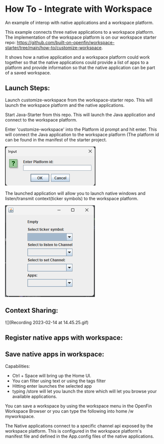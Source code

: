 # How To - Integrate with Workspace

An example of interop with native applications and a workspace platform.

This example connects three native applications to a workspace platform. The implementation of the workspace platform is on our workspace starter repo: <https://github.com/built-on-openfin/workspace-starter/tree/main/how-to/customize-workspace>.

It shows how a native application and a workspace platform could work together so that the native applications could provide a list of apps to a platform and provide information so that the native application can be part of a saved workspace.

## Launch Steps:
Launch customize-workspace from the workspace-starter repo. This will launch the workspace platform and the native applications.

Start Java-Starter from this repo. This will launch the Java application and connect to the workspace platform.

Enter 'customize-workspace' into the Platform id prompt and hit enter. This will connect the Java application to the workspace platform (The platform id can be found in the manifest of the starter project.

![img.png](img.png)

The launched application will allow you to launch native windows and listen/transmit context(ticker symbols) to the workspace platform.

![img_1.png](img_1.png)

## Context Sharing:

![](Recording 2023-02-14 at 14.45.25.gif)

## Register native apps with workspace:


## Save native apps in workspace:


Capabilities:

* Ctrl + Space will bring up the Home UI.
* You can filter using text or using the tags filter
* Hitting enter launches the selected app
* typing /store will let you launch the store which will let you browse your available applications.

You can save a workspace by using the workspace menu in the OpenFin Workspace Browser or you can type the following into home /w myworkspace.

The Native applications connect to a specific channel api exposed by the workspace platform. This is configured in the workspace platform's manifest file and defined in the App.config files of the native applications. 